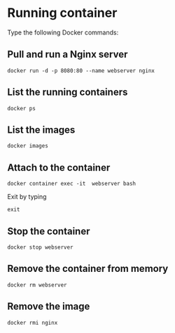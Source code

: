# Running container
Type the following Docker commands:

## Pull and run a Nginx server

    docker run -d -p 8080:80 --name webserver nginx

## List the running containers

    docker ps

## List the images

    docker images

## Attach to the container

    docker container exec -it  webserver bash  

Exit by typing

    exit

## Stop the container

    docker stop webserver

## Remove the container from memory

    docker rm webserver

## Remove the image

    docker rmi nginx